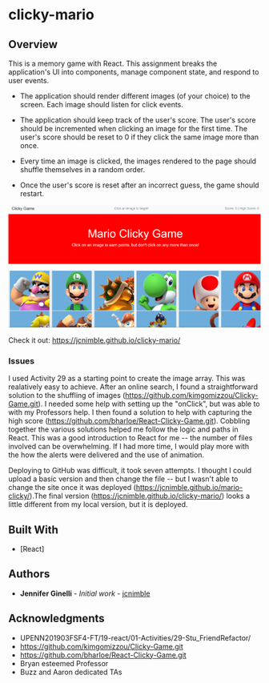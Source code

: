 # clicky-mario

## Overview

This is a memory game with React. This assignment breaks the application's UI into components, manage component state, and respond to user events.

  * The application should render different images (of your choice) to the screen. Each image should listen for click events.

  * The application should keep track of the user's score. The user's score should be incremented when clicking an image for the first time. The user's score should be reset to 0 if they click the same image more than once.

  * Every time an image is clicked, the images rendered to the page should shuffle themselves in a random order.

  * Once the user's score is reset after an incorrect guess, the game should restart.

![](clickygame.png)


Check it out: https://jcnimble.github.io/clicky-mario/

### Issues
I used Activity 29 as a starting point to create the image array. This was realatively easy to achieve. After an online search, I found a straightforward solution to the shuffling of images (https://github.com/kimgomizzou/Clicky-Game.git). I needed some help with setting up the "onClick", but was able to with my Professors help. I then found a solution to help with capturing the high score (https://github.com/bharloe/React-Clicky-Game.git). Cobbling together the various solutions helped me follow the logic and paths in React. This was a good introduction to React for me -- the number of files involved can be overwhelming. If I had more time, I would play more with the how the alerts were delivered and the use of animation.

Deploying to GitHub was difficult, it took seven attempts. I thought I could upload a basic version and then change the file -- but I wasn't able to change the site once it was deployed (https://jcnimble.github.io/mario-clicky/).The final version (https://jcnimble.github.io/clicky-mario/) looks a little different from my local version, but it is deployed.

## Built With

* [React]


## Authors

* **Jennifer Ginelli** - *Initial work* - [jcnimble](https://jcnimble.github.io/)

## Acknowledgments

   * UPENN201903FSF4-FT/19-react/01-Activities/29-Stu_FriendRefactor/
   * https://github.com/kimgomizzou/Clicky-Game.git
   * https://github.com/bharloe/React-Clicky-Game.git
   * Bryan esteemed Professor
   * Buzz and Aaron dedicated TAs

